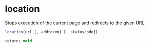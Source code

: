 # location

Stops execution of the current page and redirects to the given URL.

```javascript
location(url [, addtoken] [, statuscode])
```

```javascript
returns void
```
